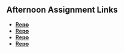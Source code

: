 ## Afternoon Assignment Links

* **[Repo](https://github.com/bluebear2015/scoreBoard)**
* **[Repo](https://github.com/bluebear2015/IceCreamParlor)**
* **[Repo](https://github.com/bluebear2015/VampireGame)**
* **[Repo](https://github.com/MarkKuzne/bossMonster)**
